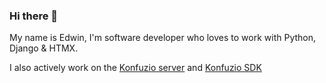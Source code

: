 ### Hi there 👋

My name is Edwin, I'm software developer who loves to work with Python, Django & HTMX. 

I also actively work on the [Konfuzio server](https://help.konfuzio.com/modules/index.html) and [Konfuzio SDK](https://github.com/konfuzio-ai/konfuzio-sdk)

<!--
**genego-io/genego-io** is a ✨ _special_ ✨ repository because its `README.md` (this file) appears on your GitHub profile.

Here are some ideas to get you started:

- 🔭 I’m currently working on ...
- 🌱 I’m currently learning ...
- 👯 I’m looking to collaborate on ...
- 🤔 I’m looking for help with ...
- 💬 Ask me about ...
- 📫 How to reach me: ...
- 😄 Pronouns: ...
- ⚡ Fun fact: ...
-->
